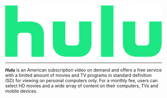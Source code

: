 ![Hulu](Hulu.png)

---

***Hulu*** is an American subscription video on demand and offers a free service with a limited amount of movies and TV programs in standard definition (SD) for viewing on personal computers only. For a monthly fee, users can select HD movies and a wide array of content on their computers, TVs and mobile devices.
